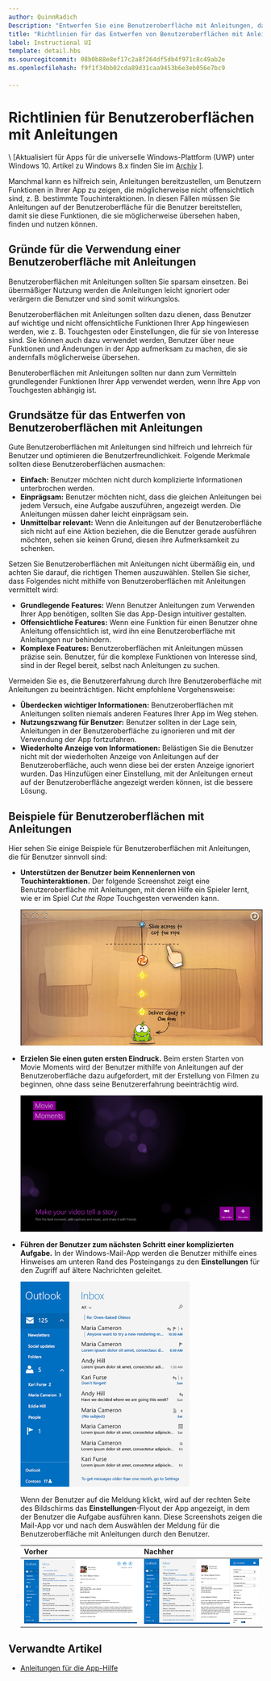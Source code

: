 ```yaml
---
author: QuinnRadich
Description: "Entwerfen Sie eine Benutzeroberfläche mit Anleitungen, damit Benutzer lernen können, wie sie Ihre Windows-App nutzen können."
title: "Richtlinien für das Entwerfen von Benutzeroberflächen mit Anleitungen"
label: Instructional UI
template: detail.hbs
ms.sourcegitcommit: 08b0b88e8ef17c2a8f264df5db4f971c8c49ab2e
ms.openlocfilehash: f9f1f34bb02cda89d31caa9453b6e3eb056e7bc9

---
```


# Richtlinien für Benutzeroberflächen mit Anleitungen

\ [Aktualisiert für Apps für die universelle Windows-Plattform (UWP) unter Windows 10. Artikel zu Windows 8.x finden Sie im [Archiv](http://go.microsoft.com/fwlink/p/?linkid=619132) \].

Manchmal kann es hilfreich sein, Anleitungen bereitzustellen, um Benutzern Funktionen in Ihrer App zu zeigen, die möglicherweise nicht offensichtlich sind, z. B. bestimmte Touchinteraktionen. In diesen Fällen müssen Sie Anleitungen auf der Benutzeroberfläche für die Benutzer bereitstellen, damit sie diese Funktionen, die sie möglicherweise übersehen haben, finden und nutzen können.

## <span id="when_to_use_instructional_ui"></span><span id="WHEN_TO_USE_INSTRUCTIONAL_UI"></span>Gründe für die Verwendung einer Benutzeroberfläche mit Anleitungen

Benutzeroberflächen mit Anleitungen sollten Sie sparsam einsetzen. Bei übermäßiger Nutzung werden die Anleitungen leicht ignoriert oder verärgern die Benutzer und sind somit wirkungslos.

Benutzeroberflächen mit Anleitungen sollten dazu dienen, dass Benutzer auf wichtige und nicht offensichtliche Funktionen Ihrer App hingewiesen werden, wie z. B. Touchgesten oder Einstellungen, die für sie von Interesse sind. Sie können auch dazu verwendet werden, Benutzer über neue Funktionen und Änderungen in der App aufmerksam zu machen, die sie andernfalls möglicherweise übersehen.

Benuteroberflächen mit Anleitungen sollten nur dann zum Vermitteln grundlegender Funktionen Ihrer App verwendet werden, wenn Ihre App von Touchgesten abhängig ist.

## <span id="writing_instructional_ui"></span><span id="WRITING_INSTRUCTIONAL_UI"></span>Grundsätze für das Entwerfen von Benutzeroberflächen mit Anleitungen

Gute Benutzeroberflächen mit Anleitungen sind hilfreich und lehrreich für Benutzer und optimieren die Benutzerfreundlichkeit. Folgende Merkmale sollten diese Benutzeroberflächen ausmachen:

-   **Einfach:** Benutzer möchten nicht durch komplizierte Informationen unterbrochen werden.
-   **Einprägsam:** Benutzer möchten nicht, dass die gleichen Anleitungen bei jedem Versuch, eine Aufgabe auszuführen, angezeigt werden. Die Anleitungen müssen daher leicht einprägsam sein.
-   **Unmittelbar relevant:** Wenn die Anleitungen auf der Benutzeroberfläche sich nicht auf eine Aktion beziehen, die die Benutzer gerade ausführen möchten, sehen sie keinen Grund, diesen ihre Aufmerksamkeit zu schenken.

Setzen Sie Benutzeroberflächen mit Anleitungen nicht übermäßig ein, und achten Sie darauf, die richtigen Themen auszuwählen. Stellen Sie sicher, dass Folgendes nicht mithilfe von Benutzeroberflächen mit Anleitungen vermittelt wird:

-   **Grundlegende Features:** Wenn Benutzer Anleitungen zum Verwenden Ihrer App benötigen, sollten Sie das App-Design intuitiver gestalten.
-   **Offensichtliche Features:** Wenn eine Funktion für einen Benutzer ohne Anleitung offensichtlich ist, wird ihn eine Benutzeroberfläche mit Anleitungen nur behindern.
-   **Komplexe Features:** Benutzeroberflächen mit Anleitungen müssen präzise sein. Benutzer, für die komplexe Funktionen von Interesse sind, sind in der Regel bereit, selbst nach Anleitungen zu suchen.

Vermeiden Sie es, die Benutzererfahrung durch Ihre Benutzeroberfläche mit Anleitungen zu beeinträchtigen. Nicht empfohlene Vorgehensweise:

-   **Überdecken wichtiger Informationen:** Benutzeroberflächen mit Anleitungen sollten niemals anderen Features Ihrer App im Weg stehen.
-   **Nutzungszwang für Benutzer:** Benutzer sollten in der Lage sein, Anleitungen in der Benutzeroberfläche zu ignorieren und mit der Verwendung der App fortzufahren.
-   **Wiederholte Anzeige von Informationen:** Belästigen Sie die Benutzer nicht mit der wiederholten Anzeige von Anleitungen auf der Benutzeroberfläche, auch wenn diese bei der ersten Anzeige ignoriert wurden. Das Hinzufügen einer Einstellung, mit der Anleitungen erneut auf der Benutzeroberfläche angezeigt werden können, ist die bessere Lösung.

## <span id="examples_of_instructional_ui"></span><span id="EXAMPLES_OF_INSTRUCTIONAL_UI"></span>Beispiele für Benutzeroberflächen mit Anleitungen

Hier sehen Sie einige Beispiele für Benutzeroberflächen mit Anleitungen, die für Benutzer sinnvoll sind:

-   **Unterstützen der Benutzer beim Kennenlernen von Touchinteraktionen.** Der folgende Screenshot zeigt eine Benutzeroberfläche mit Anleitungen, mit deren Hilfe ein Spieler lernt, wie er im Spiel *Cut the Rope* Touchgesten verwenden kann.

    ![Screenshot aus dem Spiel, der die Meldung „Slide across to cut the rope“ (Führen Sie zum Trennen des Seils eine Ziehbewegung aus.) der Benutzeroberfläche mit Anweisungen zeigt.](images/in-game-controls-3.png)

-   **Erzielen Sie einen guten ersten Eindruck.** Beim ersten Starten von Movie Moments wird der Benutzer mithilfe von Anleitungen auf der Benutzeroberfläche dazu aufgefordert, mit der Erstellung von Filmen zu beginnen, ohne dass seine Benutzererfahrung beeinträchtig wird.

    ![Startbildschirm für die App „Movie Moments“](images/instructional-ui-movie.png)

-   **Führen der Benutzer zum nächsten Schritt einer komplizierten Aufgabe.** In der Windows-Mail-App werden die Benutzer mithilfe eines Hinweises am unteren Rand des Posteingangs zu den **Einstellungen** für den Zugriff auf ältere Nachrichten geleitet.

    ![Zugeschnittener Screenshot der Windows Mail-App, der eine Meldung einer Benutzeroberfläche mit Anleitungen zeigt](images/instructional-ui-mail-inbox.png)

    Wenn der Benutzer auf die Meldung klickt, wird auf der rechten Seite des Bildschirms das **Einstellungen**-Flyout der App angezeigt, in dem der Benutzer die Aufgabe ausführen kann. Diese Screenshots zeigen die Mail-App vor und nach dem Auswählen der Meldung für die Benutzeroberfläche mit Anleitungen durch den Benutzer.

    | Vorher                                                               | Nachher                                                                                                        |
    |----------------------------------------------------------------------|--------------------------------------------------------------------------------------------------------------|
    | ![Screenshot der Windows-Mail-App](images/instructional-ui-mail.png) | ![Screenshot der Windows Mail-App mit einem erweiterten Einstellungen-Flyout](images/instructional-ui-mail-flyout.png) |

## <span id="related_topics"></span>Verwandte Artikel

* [Anleitungen für die App-Hilfe](guidelines-for-app-help.md)



<!--HONumber=Jun16_HO5-->


